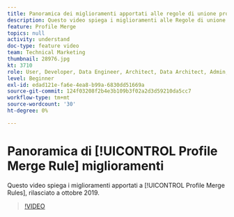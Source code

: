 ```yaml
---
title: Panoramica dei miglioramenti apportati alle regole di unione profili
description: Questo video spiega i miglioramenti alle Regole di unione profili, rilasciate a ottobre 2019.
feature: Profile Merge
topics: null
activity: understand
doc-type: feature video
team: Technical Marketing
thumbnail: 28976.jpg
kt: 3710
role: User, Developer, Data Engineer, Architect, Data Architect, Admin, Leader
level: Beginner
exl-id: edad121e-fa6e-4ea8-b99a-6830dd51669a
source-git-commit: 124f03208f2b4e3b109b3f02a2d3d59210da5cc7
workflow-type: tm+mt
source-wordcount: '30'
ht-degree: 0%

---
```


# Panoramica di [!UICONTROL Profile Merge Rule] miglioramenti

Questo video spiega i miglioramenti apportati a [!UICONTROL Profile Merge Rules], rilasciato a ottobre 2019.

>[!VIDEO](https://video.tv.adobe.com/v/28976/?quality=12)
